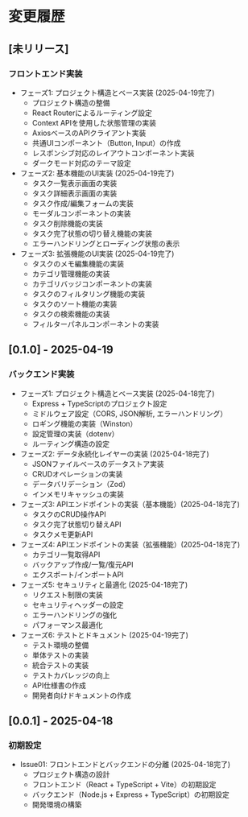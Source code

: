 # 変更履歴

## [未リリース]

### フロントエンド実装
- フェーズ1: プロジェクト構造とベース実装 (2025-04-19完了)
  - プロジェクト構造の整備
  - React Routerによるルーティング設定
  - Context APIを使用した状態管理の実装
  - AxiosベースのAPIクライアント実装
  - 共通UIコンポーネント（Button, Input）の作成
  - レスポンシブ対応のレイアウトコンポーネント実装
  - ダークモード対応のテーマ設定
- フェーズ2: 基本機能のUI実装 (2025-04-19完了)
  - タスク一覧表示画面の実装
  - タスク詳細表示画面の実装
  - タスク作成/編集フォームの実装
  - モーダルコンポーネントの実装
  - タスク削除機能の実装
  - タスク完了状態の切り替え機能の実装
  - エラーハンドリングとローディング状態の表示
- フェーズ3: 拡張機能のUI実装 (2025-04-19完了)
  - タスクのメモ編集機能の実装
  - カテゴリ管理機能の実装
  - カテゴリバッジコンポーネントの実装
  - タスクのフィルタリング機能の実装
  - タスクのソート機能の実装
  - タスクの検索機能の実装
  - フィルターパネルコンポーネントの実装

## [0.1.0] - 2025-04-19

### バックエンド実装
- フェーズ1: プロジェクト構造とベース実装 (2025-04-18完了)
  - Express + TypeScriptのプロジェクト設定
  - ミドルウェア設定（CORS, JSON解析, エラーハンドリング）
  - ロギング機能の実装（Winston）
  - 設定管理の実装（dotenv）
  - ルーティング構造の設定
- フェーズ2: データ永続化レイヤーの実装 (2025-04-18完了)
  - JSONファイルベースのデータストア実装
  - CRUDオペレーションの実装
  - データバリデーション（Zod）
  - インメモリキャッシュの実装
- フェーズ3: APIエンドポイントの実装（基本機能）(2025-04-18完了)
  - タスクのCRUD操作API
  - タスク完了状態切り替えAPI
  - タスクメモ更新API
- フェーズ4: APIエンドポイントの実装（拡張機能）(2025-04-18完了)
  - カテゴリ一覧取得API
  - バックアップ作成/一覧/復元API
  - エクスポート/インポートAPI
- フェーズ5: セキュリティと最適化 (2025-04-18完了)
  - リクエスト制限の実装
  - セキュリティヘッダーの設定
  - エラーハンドリングの強化
  - パフォーマンス最適化
- フェーズ6: テストとドキュメント (2025-04-19完了)
  - テスト環境の整備
  - 単体テストの実装
  - 統合テストの実装
  - テストカバレッジの向上
  - API仕様書の作成
  - 開発者向けドキュメントの作成

## [0.0.1] - 2025-04-18

### 初期設定
- Issue01: フロントエンドとバックエンドの分離 (2025-04-18完了)
  - プロジェクト構造の設計
  - フロントエンド（React + TypeScript + Vite）の初期設定
  - バックエンド（Node.js + Express + TypeScript）の初期設定
  - 開発環境の構築
